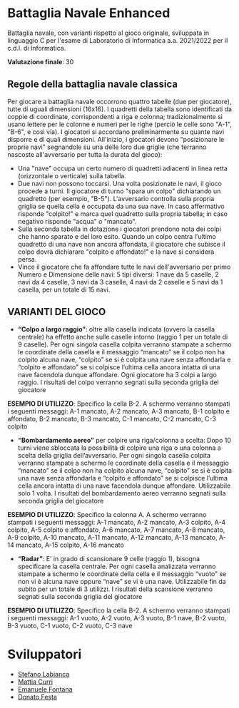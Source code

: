 # Battaglia Navale Enhanced

Battaglia navale, con varianti rispetto al gioco originale, sviluppata in linguaggio C per l'esame di Laboratorio di Informatica a.a. 2021/2022 per il c.d.l. di Informatica.

<b>Valutazione finale</b>: 30

## Regole della battaglia navale classica

Per giocare a battaglia navale occorrono quattro tabelle (due per giocatore), tutte di uguali
dimensioni (16x16). I quadretti della tabella sono identificati da coppie di coordinate, corrispondenti
a riga e colonna; tradizionalmente si usano lettere per le colonne e numeri per le righe (perciò le
celle sono "A-1", "B-6", e così via). I giocatori si accordano preliminarmente su quante navi disporre
e di quali dimensioni. All'inizio, i giocatori devono "posizionare le proprie navi" segnandole su una
delle loro due griglie (che terranno nascoste all'avversario per tutta la durata del gioco):

- Una "nave" occupa un certo numero di quadretti adiacenti in linea retta (orizzontale o verticale)
sulla tabella.
- Due navi non possono toccarsi. Una volta posizionate le navi, il gioco procede a turni.
Il giocatore di turno "spara un colpo" dichiarando un quadretto (per esempio, "B-5"). L'avversario
controlla sulla propria griglia se quella cella è occupata da una sua nave. In caso affermativo
risponde "colpito!" e marca quel quadretto sulla propria tabella; in caso negativo risponde "acqua" o
"mancato".
- Sulla seconda tabella in dotazione i giocatori prendono nota dei colpi che hanno sparato
e del loro esito. Quando un colpo centra l'ultimo quadretto di una nave non ancora affondata, il
giocatore che subisce il colpo dovrà dichiarare "colpito e affondato!" e la nave si considera persa.
- Vince il giocatore che fa affondare tutte le navi dell'avversario per primo
Numero e Dimensione delle navi:
5 tipi diversi: 1 nave da 5 caselle, 2 navi da 4 caselle, 3 navi da 3 caselle, 4 navi da 2 caselle e 5
navi da 1 casella, per un totale di 15 navi.

## VARIANTI DEL GIOCO

- **“Colpo a largo raggio”**: oltre alla casella indicata (ovvero la casella centrale) ha effetto anche
sulle caselle intorno (raggio 1 per un totale di 9 caselle). Per ogni singola casella colpita
verranno stampate a schermo le coordinate della casella e il messaggio “mancato” se il colpo
non ha colpito alcuna nave, “colpito” se si è colpita una nave senza affondarla e “colpito e
affondato” se si colpisce l’ultima cella ancora intatta di una nave facendola dunque affondare.
Ogni giocatore ha 3 colpi a largo raggio. I risultati del colpo verranno segnati sulla seconda
griglia del giocatore

**ESEMPIO DI UTILIZZO**: Specifico la cella B-2. A schermo verranno stampati i seguenti messaggi:
A-1 mancato, A-2 mancato, A-3 mancato, B-1 colpito e affondato, B-2 mancato, B-3 mancato, C-1
mancato, C-2 mancato, C-3 colpito

- **“Bombardamento aereo”** per colpire una riga/colonna a scelta: Dopo 10 turni viene sbloccata
la possibilità di colpire una riga o una colonna a scelta della griglia dell’avversario. Per ogni
singola casella colpita verranno stampate a schermo le coordinate della casella e il
messaggio “mancato” se il colpo non ha colpito alcuna nave, “colpito” se si è colpita una nave
senza affondarla e “colpito e affondato” se si colpisce l’ultima cella ancora intatta di una nave
facendola dunque affondare. Utilizzabile solo 1 volta. I risultati del bombardamento aereo
verranno segnati sulla seconda griglia del giocatore

**ESEMPIO DI UTILIZZO**: Specifico la colonna A. A schermo verranno stampati i seguenti messaggi:
A-1 mancato, A-2 mancato, A-3 colpito, A-4 colpito, A-5 colpito e affondato, A-6 mancato, A-7
mancato, A-8 mancato, A-9 colpito, A-10 mancato, A-11 mancato, A-12 mancato, A-13 mancato, A-14 mancato, A-15 colpito, A-16 mancato

- **“Radar”**: E’ in grado di scansionare 9 celle (raggio 1), bisogna specificare la casella centrale.
Per ogni casella analizzata verranno stampate a schermo le coordinate della cella e il
messaggio “vuoto” se non vi è alcuna nave oppure “nave” se vi è una nave. Utilizzabile fin
da subito per un totale di 3 utilizzi. I risultati della scansione verranno segnati sulla seconda
griglia del giocatore

**ESEMPIO DI UTILIZZO**: Specifico la cella B-2. A schermo verranno stampati i seguenti messaggi:
A-1 vuoto, A-2 vuoto, A-3 vuoto, B-1 nave, B-2 vuoto, B-3 vuoto, C-1 vuoto, C-2 vuoto, C-3 nave

# Sviluppatori

- [Stefano Labianca](https://github.com/Stefano-Labianca)
- [Mattia Curri](https://github.com/mattiacurri)
- [Emanuele Fontana](https://github.com/Fonty02)
- [Donato Festa](https://github.com/DonatoFe11)

